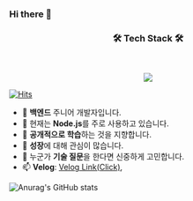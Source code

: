 ### Hi there 👋
<h3 align="center"><b>🛠 Tech Stack 🛠</b></h3>
</br>
<p align="center">
<a href="[]" target="_blank"><img src="https://img.shields.io/badge/Node.JS-[#339933]?style=flat-square&logo=Node.js&logoColor=white"/></a>

[![Hits](https://hits.seeyoufarm.com/api/count/incr/badge.svg?url=https%3A%2F%2Fgithub.com%2FSongYunMin&count_bg=%2379C83D&title_bg=%23555555&icon=&icon_color=%23E7E7E7&title=hits&edge_flat=false)](https://hits.seeyoufarm.com)
- 🔭 **백엔드** 주니어 개발자입니다.
- 🌱 현재는 **Node.js**를 주로 사용하고 있습니다.
- 👯 **공개적으로 학습**하는 것을 지향합니다.
- 🤔 **성장**에 대해 관심이 많습니다.
- 💬 누군가 **기술 질문**을 한다면 신중하게 고민합니다.
- 📫 **Velog**: [Velog Link(Click)](https://velog.io/@sms8377), <br>
 
![Anurag's GitHub stats](https://github-readme-stats.vercel.app/api?username=SongYunMin&show_icons=true&theme=solarized-light)

